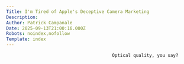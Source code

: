 ```yaml
---
Title: I'm Tired of Apple's Deceptive Camera Marketing
Description: 
Author: Patrick Campanale
Date: 2025-09-13T21:00:16.000Z
Robots: noindex,nofollow
Template: index
---
```


                                            Optical quality, you say?
                                        